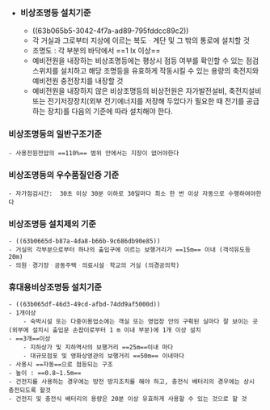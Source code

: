 - ### 비상조명등 설치기준
	- ((63b065b5-3042-4f7a-ad89-795fddcc89c2))
	- 각 거실과 그로부터 지상에 이르는 복도ᆞ계단 및 그 밖의 통로에 설치할 것
	- 조명도 : 각 부분의 바닥에서 ==1 lx 이상==
	- 예비전원을 내장하는 비상조명등에는 평상시 점등 여부를 확인할 수 있는 점검스위치를 설치하고 해당
	  조명등을 유효하게 작동시킬 수 있는 용량의 축전지와 예비전원 충전장치를 내장할 것
	- 예비전원을 내장하지 않은 비상조명등의 비상전원은 자가발전설비, 축전지설비 또는 전기저장장치(외부
	  전기에너지를 저장해 두었다가 필요한 때 전기를 공급하는 장치)를 다음의 기준에 따라 설치해야 한다.
### 비상조명등의 일반구조기준
	- 사용전원전압의 ==110%== 범위 안에서는 지장이 없어야한다
### 비상조명등의 우수품질인증 기준
	- 자가점검시간:  30초 이상 30분 이하로 30일마다 최소 한 번 이상 자동으로 수행하여야한다
### 비상조명등 설치제외 기준
	- ((63b0665d-b87a-4da8-b66b-9c686db90e85))
	- 거실의 각부분으로부터 하나의 출입구에 이르는 보행거리가 ==15m== 이내 (객석유도등 20m)
	- 의원ᆞ경기장ᆞ공동주택ᆞ의료시설ᆞ학교의 거실 (의경공의학)
### 휴대용비상조명등 설치기준
	- ((63b065df-46d3-49cd-afbd-74dd9af5000d))
	- 1개이상
		- 숙박시설 또는 다중이용업소에는 객실 또는 영업장 안의 구획된 실마다 잘 보이는 곳(외부에 설치시 출입문 손잡이로부터 1 m 이내 부분)에 1개 이상 설치
	- ==3개==이상
		- 지하상가 및 지하역사의 보행거리 ==25m==이내 마다
		- 대규모점포 및 영화상영관의 보행거리 ==50m== 이내마다
	- 사용시 ==자동==으로 점등되는 구조
	- 높이 : ==0.8~1.5m==
	- 건전지를 사용하는 경우에는 방전 방지조치를 해야 하고, 충전식 배터리의 경우에는 상시 충전되도록 할것
	- 건전지 및 충전식 배터리의 용량은 20분 이상 유효하게 사용할 수 있는 것으로 할 것